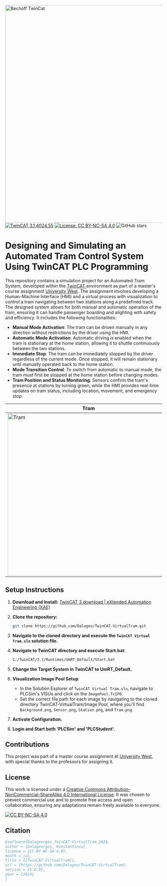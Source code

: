 <div align="left">
  <img src="https://github.com/Dalageo/TwinCAT-VirtualAGV/assets/153513781/498163f4-35a1-45b9-a442-9889c5e9966e" alt="Bechoff TwinCat" width="700"/>
</div>

<div align="left">
  <a href="https://www.beckhoff.com/en-en/products/automation/twincat/" target="_blank">
    <img src="https://img.shields.io/badge/TwinCAT-3.1.4024.55-blue" alt="TwinCAT 3.1.4024.55"></a>
  <a href="https://github.com/Dalageo/TwinCAT-VirtualTram/blob/main/LICENSE" target="_blank">
    <img src="https://img.shields.io/badge/License-CC%20BY--NC--SA%204.0-lightgrey" alt="License: CC BY-NC-SA 4.0"></a>
  <img src="https://img.shields.io/github/stars/Dalageo/TwinCat-VirtualTram?style=social" alt="GitHub stars">
</div>

# Designing and Simulating an Automated Tram Control System Using TwinCAT PLC Programming

This repository contains a simulation project for an Automated Tram System, developed within the <a href="https://www.beckhoff.com/en-en/products/automation/twincat/"> TwinCAT </a> environment as part of a master's course assignment <a href="https://www.hv.se/en/">University West</a>. The assignment involves developing a Human-Machine Interface (HMI) and a virtual process with visualization to control a tram navigating between two stations along a predefined track.
The designed system allows for both manual and automatic operation of the tram, ensuring it can handle passenger boarding and alighting with safety and efficiency. It includes the following functionalities:

- **Manual Mode Activation**: The tram can be driven manually in any direction without restrictions by the driver using the HMI.
- **Automatic Mode Activation**: Automatic driving is enabled when the tram is stationary at the home station, allowing it to shuttle continuously between the two stations.
- **Immediate Stop**: The tram can be immediately stopped by the driver regardless of the current mode. Once stopped, it will remain stationary until manually operated back to the home station.
- **Mode Transition Control**: To switch from automatic to manual mode, the tram must first be stopped at the home station before changing modes.
- **Tram Position and Status Monitoring**: Sensors confirm the tram's presence at stations by turning green, while the HMI provides real-time updates on tram status, including location, movement, and emergency stop.

| Tram | HMI |
|------|-----|
| <img src="https://github.com/Dalageo/TwinCAT-VirtualTram/assets/153513781/fc165a58-38da-4509-9efa-9b0c05afccc7" alt="Tram" width="520"/> | <img src="https://github.com/Dalageo/TwinCAT-VirtualTram/assets/153513781/79a958f4-410f-430c-aef5-23a8f577fa44" alt="HMI" width="250"/> |

## Setup Instructions

1. **Download and Install:**
   [TwinCAT 3 download | eXtended Automation Engineering (XAE)](https://www.beckhoff.com/en-en/support/download-finder/search-result/?download_group=97028248&download_item=650023470)
   
2. **Clone the repository:**
   ```sh
   git clone https://github.com/Dalageo/TwinCAT-VirtualTram.git
   
3. **Navigate to the cloned directory and execute the `TwinCAT Virtual Tram.sln` solution file.**

4. **Navigate to TwinCAT directory and execute Start.bat**:
   ```sh
   C:/TwinCAT/3.1/Runtimes/UmRT_Default/Start.bat

5. **Change the Target System in TwinCAT to UmRT_Default.**
   
6. **Visualization Image Pool Setup**:
    - In the Solution Explorer of `TwinCAT Virtual Tram.sln`, navigate to PLCSim's VISUs and click on the `ImagePool.TcIPO`.
    - Set the correct file path for each image by navigating to the cloned directory TwinCAT-VirtualTram/Image Pool, where you'll find `Background.png`, `Sensor.png`, `Station.png`, and `Tram.png`.
  
7. **Activate Configuration.**
   
8. **Login and Start both 'PLCSim' and 'PLCStudent'.**
  
## Contributions

This project was part of a master course assignment at [University West](https://www.hv.se/en/), with special thanks to the professors for assigning it.

## License

This work is licensed under a [Creative Commons Attribution-NonCommercial-ShareAlike 4.0 International License](https://creativecommons.org/licenses/by-nc-sa/4.0/). It was chosen to prevent commercial use and to promote free access and open collaboration, ensuring any adaptations remain freely available to everyone.

[![CC BY-NC-SA 4.0][cc-by-nc-sa-image]][cc-by-nc-sa]

[cc-by-nc-sa]: http://creativecommons.org/licenses/by-nc-sa/4.0/
[cc-by-nc-sa-image]: https://licensebuttons.net/l/by-nc-sa/4.0/88x31.png
[cc-by-nc-sa-shield]: https://img.shields.io/badge/License-CC%20BY--NC--SA%204.0-lightgrey.svg

## Citation

```bibtex
@software{Dalageorgos_TwinCAT-VirtualTram_2024,
author = {Dalageorgos, Konstantinos},
license = {CC-BY-NC-SA-4.0},
month = jul,
title = {{TwinCAT-VirtualTram}},
url = {https://github.com/Dalageo/TwinCAT-VirtualTram},
version = {1.0.0},
year = {2024}
}

